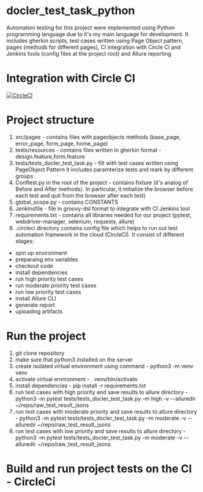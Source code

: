 # docler_test_task_python

Automation testing for this project were implemented using Python programming language due to it's my main language for development. It includes gherkin scripts, test cases written using Page Object pattern, pages (methods for different pages), CI integration with Circle CI and Jenkins tools (config files at the project root) and Allure reporting

# Integration with Circle CI
[![CircleCI](https://circleci.com/gh/vitaliisotnichenko/docler_test_task_python.svg?style=svg)](https://circleci.com/gh/vitaliisotnichenko/docler_test_task_python)

# Project structure
1. src/pages - contains files with pageobjects methods (base_page, error_page, form_page, home_page)
2. tests/resources - contains files written in gherkin format - design.feature,form.feature
3. tests/tests_docler_test_task.py - filt with test cases written using PageObject Pattern
It includes paramterize tests and mark by different groups
4. Conftest.py in the root of the project - contains fixture (it's analog of Before and After methods). In particular, it initialize the browser before each test and quit from the browser after each test)
5. global_scope.py - contains CONSTANTS
6. Jenkinsfile - file in groovy-dsl format to integrate with CI Jenkins tool
7. requirements.txt - contains all libraries needed for our project (pytest, webdriver-manager, selenium, requests, allure)
8. .circleci directory contains config file which helps to run out test automation framework in the cloud (CircleCI).
It consist of different stages:
- spin up environment
- preparaing env variables
- checkout code
- install dependencies
- run high priority test cases
- run moderate priority test cases
- run low priority test cases
- install Allure CLI
- generate report
- uploading artifacts

# Run the project
1. git clone repository
2. make sure that python3 installed on the server
3. create isolated virtual environment using command - python3 -m venv venv
4. activate virtual environment - . venv/bin/activate
5. install dependencies - pip install -r requirements.txt
6. run test cases with high priority and save results to allure directory - python3 -m pytest tests/tests_docler_test_task.py -m high -v --alluredir ~/repo/raw_test_result_jsons
7. run test cases with moderate priority and save results to allure directory - python3 -m pytest tests/tests_docler_test_task.py -m moderate -v --alluredir ~/repo/raw_test_result_jsons
8. run test cases with low priority and save results to allure directory - python3 -m pytest tests/tests_docler_test_task.py -m moderate -v --alluredir ~/repo/raw_test_result_jsons

# Build and run project tests on the CI - CircleCi
